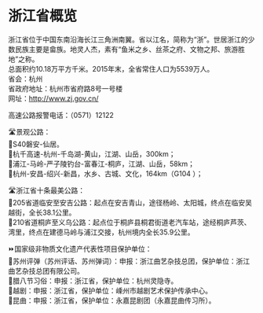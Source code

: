 # 浙江省概览  
浙江省位于中国东南沿海长江三角洲南翼。省以江名，简称为“浙”。世居浙江的少数民族主要是畲族。地灵人杰，素有“鱼米之乡、丝茶之府、文物之邦、旅游胜地”之称。  
总面积约10.18万平方千米。2015年末，全省常住人口为5539万人。  
省会：杭州  
省政府地址：杭州市省府路8号一号楼  
网址：http://www.zj.gov.cn/  
  
高速公路报警电话：（0571）12122  
  
🛣️景观公路：  
🔸S40磐安-仙居。  
🔸杭千高速-杭州-千岛湖-黄山，江湖、山岳，300km；  
🔸浦江-马岭-严子陵钓台-富春江-桐庐，江湖、山岳，58km；  
🔸杭州-安昌-绍兴-新昌，水乡、古城、文化，164km（G104 ）；  
  
🛣️浙江省十条最美公路：  
🔸205省道临安至安吉公路：起点在安吉青山，途径杨岭、太阳城，终点在临安吴越街，全长38.1公里。  
🔸210省道桐庐至义乌公路：起点位于桐庐县桐君街道老汽车站，途经桐庐芦茨、湾里，终点在建德马岭与浦江交接，杭州境内全长35.9公里。  
  
  
⏩国家级非物质文化遗产代表性项目保护单位：  
🔸苏州评弹（苏州评话、苏州弹词）：申报：浙江曲艺杂技总团，保护单位：浙江曲艺杂技总团有限公司。  
🔸腊八节习俗：申报：浙江省，保护单位：杭州灵隐寺。  
🔸越剧：申报：浙江省，保护单位：嵊州市越剧艺术保护传承中心。  
🔸昆曲：申报：浙江省，保护单位：永嘉昆剧团（永嘉昆曲传习所）。  